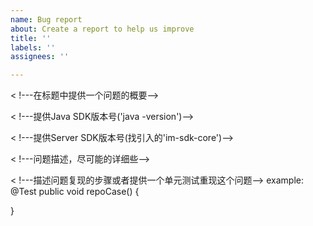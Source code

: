 ```yaml
---
name: Bug report
about: Create a report to help us improve
title: ''
labels: ''
assignees: ''

---
```


< !---在标题中提供一个问题的概要-->

< !---提供Java SDK版本号('java -version')-->

< !---提供Server SDK版本号(找引入的'im-sdk-core')-->

< !---问题描述，尽可能的详细些-->

< !---描述问题复现的步骤或者提供一个单元测试重现这个问题-->
example:
@Test
public void repoCase() {

}
